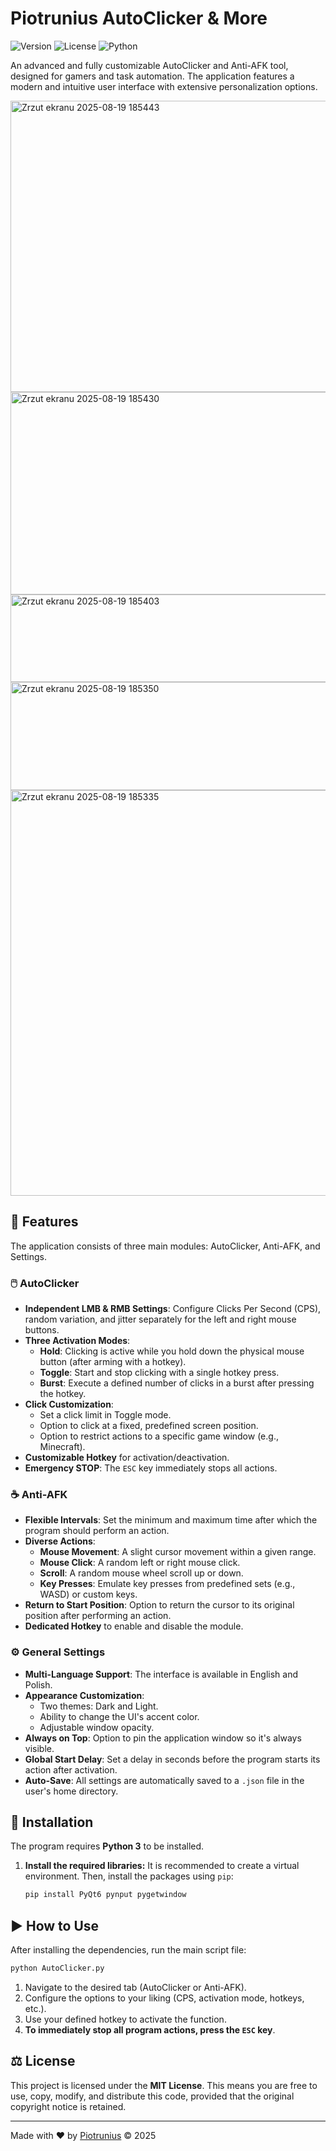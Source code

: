 # Piotrunius AutoClicker & More

![Version](https://img.shields.io/badge/version-1.0-blue.svg)
![License](https://img.shields.io/badge/license-MIT-green.svg)
![Python](https://img.shields.io/badge/Python-3.x-blue.svg)

An advanced and fully customizable AutoClicker and Anti-AFK tool, designed for gamers and task automation. The application features a modern and intuitive user interface with extensive personalization options.

<img width="579" height="466" alt="Zrzut ekranu 2025-08-19 185443" src="https://github.com/user-attachments/assets/157dd58a-38c1-4a4e-9d70-88168fe7c49f" />
<img width="578" height="324" alt="Zrzut ekranu 2025-08-19 185430" src="https://github.com/user-attachments/assets/e140fa5b-b6e1-44ac-8297-8034ca060f72" />
<img width="578" height="140" alt="Zrzut ekranu 2025-08-19 185403" src="https://github.com/user-attachments/assets/53d5b6d6-7d16-4563-949f-71be23170c0a" />
<img width="581" height="173" alt="Zrzut ekranu 2025-08-19 185350" src="https://github.com/user-attachments/assets/63a85656-eb7b-49b8-b765-649ca5bb2e90" />
<img width="594" height="649" alt="Zrzut ekranu 2025-08-19 185335" src="https://github.com/user-attachments/assets/2c9f4807-d3d0-47dd-a22e-f566378e2a13" />

## 📜 Features

The application consists of three main modules: AutoClicker, Anti-AFK, and Settings.

### 🖱️ AutoClicker
- **Independent LMB & RMB Settings**: Configure Clicks Per Second (CPS), random variation, and jitter separately for the left and right mouse buttons.
- **Three Activation Modes**:
    - **Hold**: Clicking is active while you hold down the physical mouse button (after arming with a hotkey).
    - **Toggle**: Start and stop clicking with a single hotkey press.
    - **Burst**: Execute a defined number of clicks in a burst after pressing the hotkey.
- **Click Customization**:
    - Set a click limit in Toggle mode.
    - Option to click at a fixed, predefined screen position.
    - Option to restrict actions to a specific game window (e.g., Minecraft).
- **Customizable Hotkey** for activation/deactivation.
- **Emergency STOP**: The `ESC` key immediately stops all actions.

### ☕ Anti-AFK
- **Flexible Intervals**: Set the minimum and maximum time after which the program should perform an action.
- **Diverse Actions**:
    - **Mouse Movement**: A slight cursor movement within a given range.
    - **Mouse Click**: A random left or right mouse click.
    - **Scroll**: A random mouse wheel scroll up or down.
    - **Key Presses**: Emulate key presses from predefined sets (e.g., WASD) or custom keys.
- **Return to Start Position**: Option to return the cursor to its original position after performing an action.
- **Dedicated Hotkey** to enable and disable the module.

### ⚙️ General Settings
- **Multi-Language Support**: The interface is available in English and Polish.
- **Appearance Customization**:
    - Two themes: Dark and Light.
    - Ability to change the UI's accent color.
    - Adjustable window opacity.
- **Always on Top**: Option to pin the application window so it's always visible.
- **Global Start Delay**: Set a delay in seconds before the program starts its action after activation.
- **Auto-Save**: All settings are automatically saved to a `.json` file in the user's home directory.

## 🚀 Installation

The program requires **Python 3** to be installed.
1.  **Install the required libraries:**
    It is recommended to create a virtual environment. Then, install the packages using `pip`:
    ```bash
    pip install PyQt6 pynput pygetwindow
    ```

## ▶️ How to Use

After installing the dependencies, run the main script file:

```bash
python AutoClicker.py
```

1.  Navigate to the desired tab (AutoClicker or Anti-AFK).
2.  Configure the options to your liking (CPS, activation mode, hotkeys, etc.).
3.  Use your defined hotkey to activate the function.
4.  **To immediately stop all program actions, press the `ESC` key**.

## ⚖️ License

This project is licensed under the **MIT License**. This means you are free to use, copy, modify, and distribute this code, provided that the original copyright notice is retained.

---

Made with ❤️ by [Piotrunius](https://e-z.bio/piotrunius) © 2025
